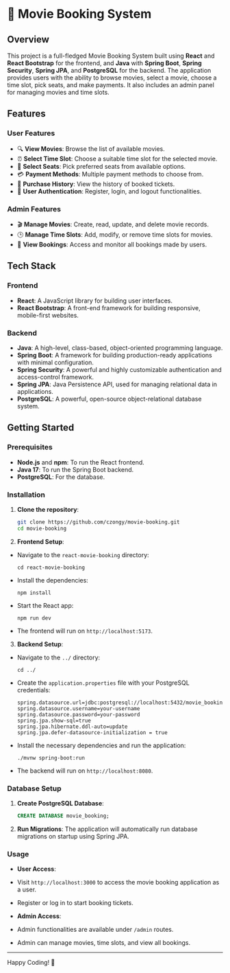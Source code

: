 # 🎥 Movie Booking System

## Overview

This project is a full-fledged Movie Booking System built using **React** and **React Bootstrap** for the frontend, and **Java** with **Spring Boot**, **Spring Security**, **Spring JPA**, and **PostgreSQL** for the backend. The application provides users with the ability to browse movies, select a movie, choose a time slot, pick seats, and make payments. It also includes an admin panel for managing movies and time slots.

## Features

### User Features
- 🔍 **View Movies**: Browse the list of available movies.
- ⏰ **Select Time Slot**: Choose a suitable time slot for the selected movie.
- 💺 **Select Seats**: Pick preferred seats from available options.
- 💳 **Payment Methods**: Multiple payment methods to choose from.
- 🛒 **Purchase History**: View the history of booked tickets.
- 🔐 **User Authentication**: Register, login, and logout functionalities.

### Admin Features
- 🎬 **Manage Movies**: Create, read, update, and delete movie records.
- 🕒 **Manage Time Slots**: Add, modify, or remove time slots for movies.
- 📅 **View Bookings**: Access and monitor all bookings made by users.

## Tech Stack

### Frontend
- **React**: A JavaScript library for building user interfaces.
- **React Bootstrap**: A front-end framework for building responsive, mobile-first websites.

### Backend
- **Java**: A high-level, class-based, object-oriented programming language.
- **Spring Boot**: A framework for building production-ready applications with minimal configuration.
- **Spring Security**: A powerful and highly customizable authentication and access-control framework.
- **Spring JPA**: Java Persistence API, used for managing relational data in applications.
- **PostgreSQL**: A powerful, open-source object-relational database system.

## Getting Started

### Prerequisites
- **Node.js** and **npm**: To run the React frontend.
- **Java 17**: To run the Spring Boot backend.
- **PostgreSQL**: For the database.

### Installation

1. **Clone the repository**:
   ```bash
   git clone https://github.com/czongy/movie-booking.git
   cd movie-booking

2. **Frontend Setup**:
- Navigate to the `react-movie-booking` directory:
  ```
  cd react-movie-booking
  ```
- Install the dependencies:
  ```
  npm install
  ```
- Start the React app:
  ```
  npm run dev
  ```
- The frontend will run on `http://localhost:5173`.

3. **Backend Setup**:
- Navigate to the `../` directory:
  ```
  cd ../
  ```
- Create the `application.properties` file with your PostgreSQL credentials:
  ```
  spring.datasource.url=jdbc:postgresql://localhost:5432/movie_booking
  spring.datasource.username=your-username
  spring.datasource.password=your-password
  spring.jpa.show-sql=true
  spring.jpa.hibernate.ddl-auto=update
  spring.jpa.defer-datasource-initialization = true
  ```
- Install the necessary dependencies and run the application:
  ```
  ./mvnw spring-boot:run
  ```
- The backend will run on `http://localhost:8080`.

### Database Setup

1. **Create PostgreSQL Database**:
   ```sql
   CREATE DATABASE movie_booking;

2. **Run Migrations**: The application will automatically run database migrations on startup using Spring JPA.

### Usage

- **User Access**:
- Visit `http://localhost:3000` to access the movie booking application as a user.
- Register or log in to start booking tickets.

- **Admin Access**:
- Admin functionalities are available under `/admin` routes.
- Admin can manage movies, time slots, and view all bookings.

---

Happy Coding! 🎉